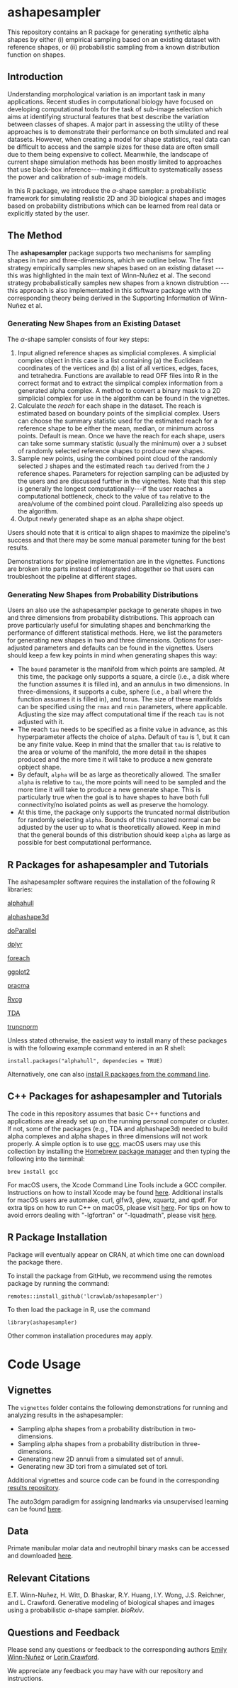 # ashapesampler

This repository contains an R package for generating synthetic alpha shapes by either (i) empirical sampling based on an existing dataset with reference shapes, or (ii) probabilistic sampling from a known distribution function on shapes.

## Introduction

Understanding morphological variation is an important task in many applications. Recent studies in computational biology have focused on developing computational tools for the task of sub-image selection which aims at identifying structural features that best describe the variation between classes of shapes. A major part in assessing the utility of these approaches is to demonstrate their performance on both simulated and real datasets. However, when creating a model for shape statistics, real data can be difficult to access and the sample sizes for these data are often small due to them being expensive to collect. Meanwhile, the landscape of current shape simulation methods has been mostly limited to approaches that use black-box inference---making it difficult to systematically assess the power and calibration of sub-image models.

In this R package, we introduce the $\alpha$-shape sampler: a probabilistic framework for simulating realistic 2D and 3D biological shapes and images based on probability distributions which can be learned from real data or explicitly stated by the user.

## The Method

The **ashapesampler** package supports two mechanisms for sampling shapes in two and three-dimensions, which we outline below. The first strategy empirically samples new shapes based on an existing dataset --- this was highlighted in the main text of Winn-Nuñez et al. The second strategy probabalistically samples new shapes from a known distrubtion --- this approach is also implementated in this software package with the corresponding theory being derived in the Supporting Information of Winn-Nuñez et al. 

### Generating New Shapes from an Existing Dataset

The $\alpha$-shape sampler consists of four key steps:
1. Input aligned reference shapes as simplicial complexes. A simplicial complex object in this case is a list containing (a) the Euclidean coordinates of the vertices and (b) a list of all vertices, edges, faces, and tetrahedra. Functions are available to read OFF files into R in the correct format and to extract the simplical complex information from a generated alpha complex. A method to convert a binary mask to a 2D simplicial complex for use in the algorithm can be found in the vignettes. 
2. Calculate the _reach_ for each shape in the dataset. The reach is estimated based on boundary points of the simplicial complex. Users can choose the summary statistic used for the estimated reach for a reference shape to be either the mean, median, or minimum across points. Default is mean. Once we have the reach for each shape, users can take some summary statistic (usually the minimum) over a `J` subset of randomly selected reference shapes to produce new shapes.
3. Sample new points, using the combined point cloud of the randomly selected `J` shapes and the estimated reach `tau` derived from the `J` reference shapes. Parameters for rejection sampling can be adjusted by the users and are discussed further in the vignettes. Note that this step is generally the longest computationally---if the user reaches a computational bottleneck, check to the value of `tau` relative to the area/volume of the combined point cloud. Parallelizing also speeds up the algorithm.
4. Output newly generated shape as an alpha shape object.

Users should note that it is critical to align shapes to maximize the pipeline's success and that there may be some manual parameter tuning for the best results. 

Demonstrations for pipeline implementation are in the vignettes. Functions are broken into parts instead of integrated altogether so that users can troubleshoot the pipeline at different stages. 

### Generating New Shapes from Probability Distributions

Users an also use the ashapesampler package to generate shapes in two and three dimensions from probability distributions. This approach can prove particularly useful for simulating shapes and benchmarking the performance of different statistical methods. Here, we list the parameters for generating new shapes in two and three dimensions. Options for user-adjusted parameters and defaults can be found in the vignettes. Users should keep a few key points in mind when generating shapes this way:
* The ``bound`` parameter is the manifold from which points are sampled. At this time, the package only supports a square, a circle (i.e., a disk where the function assumes it is filled in), and an annulus in two dimensions. In three-dimensions, it supports a cube, sphere (i.e., a ball where the function assumes it is filled in), and torus. The size of these manifolds can be specified using the ``rmax`` and ``rmin`` parameters, where applicable. Adjusting the size may affect computational time if the reach ``tau`` is not adjusted with it.
* The reach ``tau`` needs to be specified as a finite value in advance, as this hyperparameter affects the choice of ``alpha``. Default of ``tau`` is 1, but it can be any finite value. Keep in mind that the smaller that ``tau`` is relative to the area or volume of the manifold, the more detail in the shapes produced and the more time it will take to produce a new generate opbject shape.
* By default, ``alpha`` will be as large as theoretically allowed. The smaller ``alpha`` is relative to ``tau``, the more points will need to be sampled and the more time it will take to produce a new generate shape. This is particularly true when the goal is to have shapes to have both full connectivity/no isolated points as well as preserve the homology.
* At this time, the package only supports the truncated normal distribution for randomly selecting ``alpha``. Bounds of this truncated normal can be adjusted by the user up to what is theoretically allowed. Keep in mind that the general bounds of this distribution should keep ``alpha`` as large as possible for best computational performance.

## R Packages for ashapesampler and Tutorials

The ashapesampler software requires the installation of the following R libraries:

[alphahull](https://cran.r-project.org/package=alphahull)

[alphashape3d](https://cran.r-project.org/package=alphashape3d)

[doParallel](https://cran.r-project.org/package=doParallel)

[dplyr](https://cran.r-project.org/package=dplyr)

[foreach](https://cran.r-project.org/package=foreach)

[ggplot2](https://cran.r-project.org/package=ggplot2)

[pracma](https://cran.r-project.org/package=pracma)

[Rvcg](https://cran.r-project.org/package=Rvcg)

[TDA](https://cran.r-project.org/package=TDA)

[truncnorm](https://cran.r-project.org/package=truncnorm)

Unless stated otherwise, the easiest way to install many of these packages is with the following example command entered in an R shell:

    install.packages("alphahull", dependecies = TRUE)

Alternatively, one can also [install R packages from the command line](http://cran.r-project.org/doc/manuals/r-release/R-admin.html#Installing-packages).

## C++ Packages for ashapesampler and Tutorials

The code in this repository assumes that basic C++ functions and applications are already set up on the running personal computer or cluster. If not, some of the packages (e.g., TDA and alphashape3d) needed to build alpha complexes and alpha shapes in three dimensions will not work properly. A simple option is to use [gcc](https://gcc.gnu.org/). macOS users may use this collection by installing the [Homebrew package manager](http://brew.sh/index.html) and then typing the following into the terminal:

    brew install gcc

For macOS users, the Xcode Command Line Tools include a GCC compiler. Instructions on how to install Xcode may be found [here](http://railsapps.github.io/xcode-command-line-tools.html). Additional installs for macOS users are automake, curl, glfw3, glew, xquartz, and qpdf. For extra tips on how to run C++ on macOS, please visit [here](http://seananderson.ca/2013/11/18/rcpp-mavericks.html). For tips on how to avoid errors dealing with "-lgfortran" or "-lquadmath", please visit [here](http://thecoatlessprofessor.com/programming/rcpp-rcpparmadillo-and-os-x-mavericks-lgfortran-and-lquadmath-error/).

## R Package Installation

Package will eventually appear on CRAN, at which time one can download the package there.

To install the package from GitHub, we recommend using the remotes package by running the command:

	remotes::install_github('lcrawlab/ashapesampler')

To then load the package in R, use the command

	library(ashapesampler)

Other common installation procedures may apply.

# Code Usage

## Vignettes

The `vignettes` folder contains the following demonstrations for running and analyzing results in the ashapesampler: 

* Sampling alpha shapes from a probability distribution in two-dimensions.
* Sampling alpha shapes from a probability distribution in three-dimensions.
* Generating new 2D annuli from a simulated set of annuli.
* Generating new 3D tori from a simulated set of tori.

Additional vignettes and source code can be found in the corresponding [results repository](https://github.com/lcrawlab/ashapesampler_results).

  
The auto3dgm paradigm for assigning landmarks via unsupervised learning can be found [here](https://toothandclaw.github.io/).

## Data 

Primate manibular molar data and neutrophil binary masks can be accessed and downloaded [here](https://dataverse.harvard.edu/dataset.xhtml?persistentId=doi:10.7910/DVN/K9A0EG&faces-redirect=true).

## Relevant Citations

E.T. Winn-Nuñez, H. Witt, D. Bhaskar, R.Y. Huang, I.Y. Wong, J.S. Reichner, and L. Crawford. Generative modeling of biological shapes and images using a probabilistic $\alpha$-shape sampler. _bioRxiv_.

## Questions and Feedback

Please send any questions or feedback to the corresponding authors [Emily Winn-Nuñez](mailto:emily_winn-nunez@brown.edu) or [Lorin Crawford](mailto:lcrawford@microsoft.com).

We appreciate any feedback you may have with our repository and instructions.
